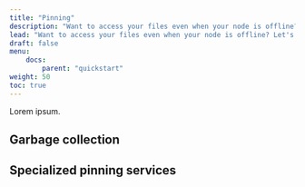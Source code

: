 ```yaml
---
title: "Pinning"
description: "Want to access your files even when your node is offline? Let's take a look at pinning and specialized pinning services."
lead: "Want to access your files even when your node is offline? Let's take a look at pinning and specialized pinning services."
draft: false
menu:
    docs:
        parent: "quickstart"
weight: 50
toc: true
---
```


Lorem ipsum.

## Garbage collection

## Specialized pinning services

